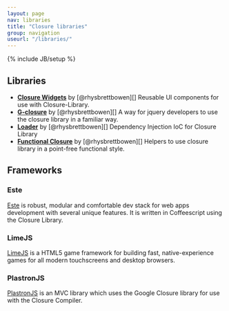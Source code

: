 ```yaml
---
layout: page
nav: libraries
title: "Closure libraries"
group: navigation
useurl: "/libraries/"
---
```

{% include JB/setup %}



## Libraries

* [**Closure Widgets**](https://github.com/rhysbrettbowen/closure-widgets#readme) by [@rhysbrettbowen][] Reusable UI components for use with Closure-Library.
* [**G-closure**](https://github.com/rhysbrettbowen/G-closure#readme) by [@rhysbrettbowen][] A way for jquery developers to use the closure library in a familiar way.
* [**Loader**](https://github.com/rhysbrettbowen/Loader#readme) by [@rhysbrettbowen][] Dependency Injection IoC for Closure Library
* [**Functional Closure**](https://github.com/rhysbrettbowen/functional-closure#readme) by [@rhysbrettbowen][] Helpers to use closure library in a point-free functional style.

## Frameworks

### Este

[Este][] is robust, modular and comfortable dev stack for web apps development with several unique features. It is written in Coffeescript using the Closure Library.

### LimeJS

[LimeJS][] is a HTML5 game framework for building fast, native-experience games for all modern touchscreens and desktop browsers.

### PlastronJS

[PlastronJS][] is an MVC library which uses the Google Closure library for use with the Closure Compiler.

[plastronjs]: http://rhysbrettbowen.github.com/PlastronJS/ "PlastronJS MVC Framework"
[este]: https://github.com/Steida/este#readme "Este is robust, modular and comfortable dev stack for web apps development with several unique features."
[LimeJS]: http://www.limejs.com/ "LimeJS is a HTML5 game framework"
[rhysbrettbowen]: https://github.com/rhysbrettbowen "Rhys Brett-Bowen on Github"